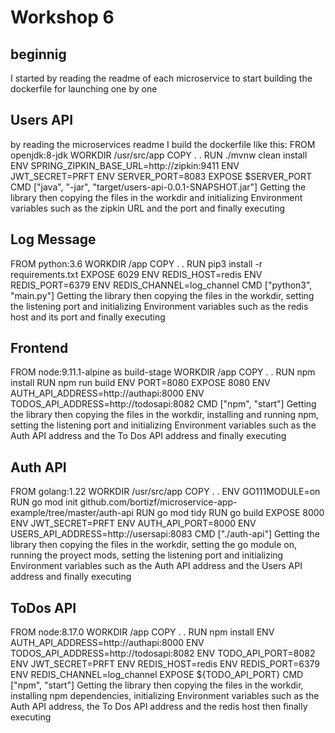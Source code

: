 
<h1>Workshop 6</h1>
<h2>beginnig</h2>
    <p>I started by reading the readme of each microservice to start building the dockerfile for launching one by one</p>
<h2>Users API</h2>
    <p>by reading the microservices readme I build the dockerfile like this:
       FROM openjdk:8-jdk
       WORKDIR /usr/src/app
       COPY . .
       RUN ./mvnw clean install
       ENV SPRING_ZIPKIN_BASE_URL=http://zipkin:9411 
       ENV JWT_SECRET=PRFT
       ENV SERVER_PORT=8083
       EXPOSE $SERVER_PORT
       CMD ["java", "-jar", "target/users-api-0.0.1-SNAPSHOT.jar"]
       Getting the library then copying the files in the workdir and initializing Environment variables such as the zipkin URL and the port and finally executing 
    </p>

<h2>Log Message</h2>
    <p>FROM python:3.6
       WORKDIR /app
       COPY . .
       RUN pip3 install -r requirements.txt
       EXPOSE 6029
       ENV REDIS_HOST=redis
       ENV REDIS_PORT=6379 
       ENV REDIS_CHANNEL=log_channel 
       CMD ["python3", "main.py"]
       Getting the library then copying the files in the workdir, setting the listening port and initializing Environment variables such as the redis host and its port and finally executing 
    </p>

<h2>Frontend</h2>
    <p>FROM node:9.11.1-alpine as build-stage
       WORKDIR /app
       COPY . .
       RUN npm install
       RUN npm run build
       ENV PORT=8080
       EXPOSE 8080
       ENV AUTH_API_ADDRESS=http://authapi:8000
       ENV TODOS_API_ADDRESS=http://todosapi:8082
       CMD ["npm", "start"]
       Getting the library then copying the files in the workdir, installing and running npm, setting the listening port and initializing Environment variables such as the Auth API address and the To Dos API address and finally executing 
    </p>

<h2>Auth API</h2>
    <p>FROM golang:1.22
       WORKDIR /usr/src/app
       COPY . .
       ENV GO111MODULE=on
       RUN go mod init github.com/bortizf/microservice-app-example/tree/master/auth-api
       RUN go mod tidy
       RUN go build
       EXPOSE 8000
       ENV JWT_SECRET=PRFT
       ENV AUTH_API_PORT=8000
       ENV USERS_API_ADDRESS=http://usersapi:8083
       CMD ["./auth-api"]
       Getting the library then copying the files in the workdir, setting the go module on, running the proyect mods, setting the listening port and initializing Environment variables such as the Auth API address and the Users API address and finally executing 
    </p>

<h2>ToDos API</h2>
    <p>FROM node:8.17.0
       WORKDIR /app
       COPY . .
       RUN npm install
       ENV AUTH_API_ADDRESS=http://authapi:8000
       ENV TODOS_API_ADDRESS=http://todosapi:8082
       ENV TODO_API_PORT=8082
       ENV JWT_SECRET=PRFT
       ENV REDIS_HOST=redis
       ENV REDIS_PORT=6379
       ENV REDIS_CHANNEL=log_channel
       EXPOSE ${TODO_API_PORT}
       CMD ["npm", "start"]
       Getting the library then copying the files in the workdir, installing npm dependencies, initializing Environment variables such as the Auth API address, the To Dos API address and the redis host then finally executing 
    </p>


